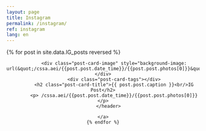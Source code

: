 ```yaml
---
layout: page
title: Instagram 
permalink: /instagram/
ref: instagram
lang: en
---
```



<section class="post-feed">
	{% for post in site.data.IG_posts reversed %}
	<a class="post-card">
		<header class="post-card-header">
        
			<div class="post-card-image" style="background-image: url(&quot;/cssa.aei/{{post.post.date_time}}/{{post.post.photos[0]}}&quot;);"></div>
			<div class="post-card-tags"></div>
			<h2 class="post-card-title">{{ post.post.caption }}<br/>IG Post</h2>
            <p> /cssa.aei/{{post.post.date_time}}/{{post.post.photos[0]}}</p>
		</header>
		
	</a>
	{% endfor %}
</section>
